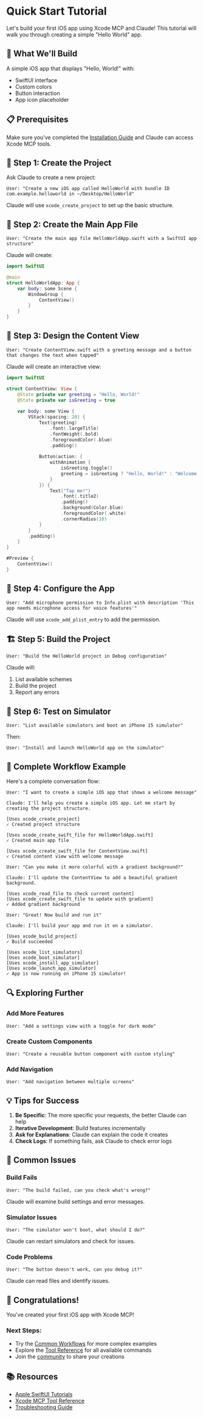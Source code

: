 # Quick Start Tutorial

Let's build your first iOS app using Xcode MCP and Claude! This tutorial will walk you through creating a simple "Hello World" app.

## 🎯 What We'll Build

A simple iOS app that displays "Hello, World!" with:
- SwiftUI interface
- Custom colors
- Button interaction
- App icon placeholder

## 📋 Prerequisites

Make sure you've completed the [Installation Guide](Installation) and Claude can access Xcode MCP tools.

## 🚀 Step 1: Create the Project

Ask Claude to create a new project:

```
User: "Create a new iOS app called HelloWorld with bundle ID com.example.helloworld in ~/Desktop/HelloWorld"
```

Claude will use `xcode_create_project` to set up the basic structure.

## 📝 Step 2: Create the Main App File

```
User: "Create the main app file HelloWorldApp.swift with a SwiftUI app structure"
```

Claude will create:
```swift
import SwiftUI

@main
struct HelloWorldApp: App {
    var body: some Scene {
        WindowGroup {
            ContentView()
        }
    }
}
```

## 🎨 Step 3: Design the Content View

```
User: "Create ContentView.swift with a greeting message and a button that changes the text when tapped"
```

Claude will create an interactive view:
```swift
import SwiftUI

struct ContentView: View {
    @State private var greeting = "Hello, World!"
    @State private var isGreeting = true
    
    var body: some View {
        VStack(spacing: 20) {
            Text(greeting)
                .font(.largeTitle)
                .fontWeight(.bold)
                .foregroundColor(.blue)
                .padding()
            
            Button(action: {
                withAnimation {
                    isGreeting.toggle()
                    greeting = isGreeting ? "Hello, World!" : "Welcome to SwiftUI!"
                }
            }) {
                Text("Tap me!")
                    .font(.title2)
                    .padding()
                    .background(Color.blue)
                    .foregroundColor(.white)
                    .cornerRadius(10)
            }
        }
        .padding()
    }
}

#Preview {
    ContentView()
}
```

## 🔧 Step 4: Configure the App

```
User: "Add microphone permission to Info.plist with description 'This app needs microphone access for voice features'"
```

Claude will use `xcode_add_plist_entry` to add the permission.

## 🏗️ Step 5: Build the Project

```
User: "Build the HelloWorld project in Debug configuration"
```

Claude will:
1. List available schemes
2. Build the project
3. Report any errors

## 📱 Step 6: Test on Simulator

```
User: "List available simulators and boot an iPhone 15 simulator"
```

Then:
```
User: "Install and launch HelloWorld app on the simulator"
```

## 🎯 Complete Workflow Example

Here's a complete conversation flow:

```
User: "I want to create a simple iOS app that shows a welcome message"

Claude: I'll help you create a simple iOS app. Let me start by creating the project structure.

[Uses xcode_create_project]
✓ Created project structure

[Uses xcode_create_swift_file for HelloWorldApp.swift]
✓ Created main app file

[Uses xcode_create_swift_file for ContentView.swift]
✓ Created content view with welcome message

User: "Can you make it more colorful with a gradient background?"

Claude: I'll update the ContentView to add a beautiful gradient background.

[Uses xcode_read_file to check current content]
[Uses xcode_create_swift_file to update with gradient]
✓ Added gradient background

User: "Great! Now build and run it"

Claude: I'll build your app and run it on a simulator.

[Uses xcode_build_project]
✓ Build succeeded

[Uses xcode_list_simulators]
[Uses xcode_boot_simulator]
[Uses xcode_install_app_simulator]
[Uses xcode_launch_app_simulator]
✓ App is now running on iPhone 15 simulator!
```

## 🔍 Exploring Further

### Add More Features
```
User: "Add a settings view with a toggle for dark mode"
```

### Create Custom Components
```
User: "Create a reusable button component with custom styling"
```

### Add Navigation
```
User: "Add navigation between multiple screens"
```

## 💡 Tips for Success

1. **Be Specific**: The more specific your requests, the better Claude can help
2. **Iterative Development**: Build features incrementally
3. **Ask for Explanations**: Claude can explain the code it creates
4. **Check Logs**: If something fails, ask Claude to check error logs

## 🐛 Common Issues

### Build Fails
```
User: "The build failed, can you check what's wrong?"
```
Claude will examine build settings and error messages.

### Simulator Issues
```
User: "The simulator won't boot, what should I do?"
```
Claude can restart simulators and check for issues.

### Code Problems
```
User: "The button doesn't work, can you debug it?"
```
Claude can read files and identify issues.

## 🎉 Congratulations!

You've created your first iOS app with Xcode MCP! 

### Next Steps:
- Try the [Common Workflows](Common-Workflows) for more complex examples
- Explore the [Tool Reference](Tool-Reference) for all available commands
- Join the [community](https://github.com/ebowwa/xcode-mcp/discussions) to share your creations

## 📚 Resources

- [Apple SwiftUI Tutorials](https://developer.apple.com/tutorials/swiftui)
- [Xcode MCP Tool Reference](Tool-Reference)
- [Troubleshooting Guide](Troubleshooting)